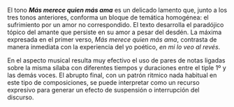 El tono ***Más merece quien más ama*** es un delicado lamento que, junto a los tres tonos anteriores, conforma un bloque de temática homogénea: el sufrimiento por un amor no correspondido. El texto desarrolla el paradójico tópico del amante que persiste en su amor a pesar del desdén. La máxima expresada en el primer verso, _Más merece quien más ama_, contrasta de manera inmediata con la experiencia del yo poético, _en mi lo veo al revés_.

En el aspecto musical resulta muy efectivo el uso de pares de notas ligadas sobre la misma sílaba con diferentes tiempos y duraciones entre el tiple 1º y las demás voces. El abrupto final, con un patrón ritmico nada habitual en este tipo de composiciones, se puede interpretar como un recurso expresivo para generar un efecto de suspensión o interrupción del discurso.

